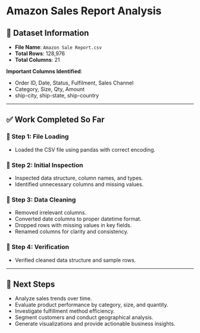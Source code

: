 # Amazon Sales Report Analysis
## 📁 Dataset Information

* **File Name**: `Amazon Sale Report.csv`
* **Total Rows**: 128,976
* **Total Columns**: 21

**Important Columns Identified**:

* Order ID, Date, Status, Fulfilment, Sales Channel
* Category, Size, Qty, Amount
* ship-city, ship-state, ship-country

---

## ✅ Work Completed So Far

### 🔹 Step 1: File Loading

* Loaded the CSV file using pandas with correct encoding.

### 🔹 Step 2: Initial Inspection

* Inspected data structure, column names, and types.
* Identified unnecessary columns and missing values.

### 🔹 Step 3: Data Cleaning

* Removed irrelevant columns.
* Converted date columns to proper datetime format.
* Dropped rows with missing values in key fields.
* Renamed columns for clarity and consistency.

### 🔹 Step 4: Verification

* Verified cleaned data structure and sample rows.

---

## 📝 Next Steps

* Analyze sales trends over time.
* Evaluate product performance by category, size, and quantity.
* Investigate fulfillment method efficiency.
* Segment customers and conduct geographical analysis.
* Generate visualizations and provide actionable business insights.
